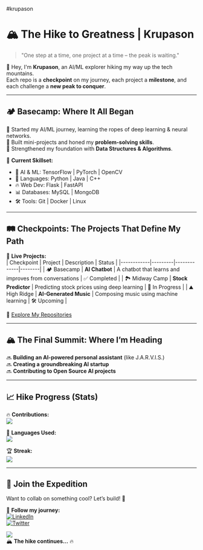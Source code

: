 #krupason
# 🏔️ The Hike to Greatness | Krupason  

> "One step at a time, one project at a time – the peak is waiting."  

👋 Hey, I'm **Krupason**, an AI/ML explorer hiking my way up the tech mountains.  
Each repo is a **checkpoint** on my journey, each project a **milestone**, and each challenge a **new peak to conquer**.  

---

## 🏕️ **Basecamp: Where It All Began**  
🔹 Started my AI/ML journey, learning the ropes of deep learning & neural networks.  
🔹 Built mini-projects and honed my **problem-solving skills**.  
🔹 Strengthened my foundation with **Data Structures & Algorithms**.  

📍 **Current Skillset:**  
- 🧠 AI & ML: TensorFlow | PyTorch | OpenCV  
- 🚀 Languages: Python | Java | C++  
- 🔥 Web Dev: Flask | FastAPI  
- 📊 Databases: MySQL | MongoDB  
- 🛠️ Tools: Git | Docker | Linux  

---

## 🛤️ **Checkpoints: The Projects That Define My Path**  

🚀 **Live Projects:**  
| Checkpoint | Project | Description | Status |
|------------|---------|-------------|--------|
| 🏕️ Basecamp | **AI Chatbot** | A chatbot that learns and improves from conversations | ✅ Completed |
| 🏞️ Midway Camp | **Stock Predictor** | Predicting stock prices using deep learning | 🔄 In Progress |
| ⛰️ High Ridge | **AI-Generated Music** | Composing music using machine learning | 🛠️ Upcoming |

📌 [Explore My Repositories](https://github.com/krupason?tab=repositories)  

---

## 🏔️ **The Final Summit: Where I’m Heading**  
🔜 **Building an AI-powered personal assistant** (like J.A.R.V.I.S.)  
🔜 **Creating a groundbreaking AI startup**  
🔜 **Contributing to Open Source AI projects**  

---

## 📈 **Hike Progress (Stats)**  
🔥 **Contributions:**  
![](https://github-readme-stats.vercel.app/api?username=krupason&show_icons=true&theme=gruvbox)  

🎯 **Languages Used:**  
![](https://github-readme-stats.vercel.app/api/top-langs/?username=krupason&layout=compact&theme=gruvbox)  

🏆 **Streak:**  
![](https://github-readme-streak-stats.herokuapp.com/?user=krupason&theme=gruvbox)  

---

## 🚀 **Join the Expedition**  
Want to collab on something cool? Let’s build! 🤝  

📌 **Follow my journey:**  
[![LinkedIn](https://img.shields.io/badge/LinkedIn-krupason-blue?style=flat-square&logo=linkedin)](https://www.linkedin.com/in/krupason)  
[![Twitter](https://img.shields.io/badge/Twitter-@krupason-blue?style=flat-square&logo=twitter)](https://twitter.com/krupason)  

![](https://komarev.com/ghpvc/?username=krupason&style=flat-square)  
🏔️ **The hike continues...** 🔥  
